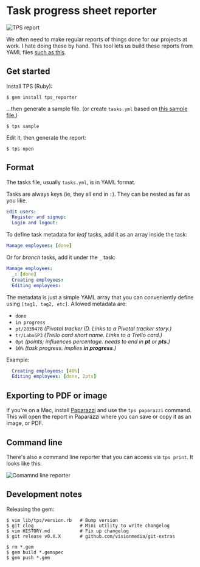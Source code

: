 # Task progress sheet reporter

![TPS report](http://i.imgur.com/AA7LNTR.png)

We often need to make regular reports of things done for our projects at work. I
hate doing these by hand. This tool lets us build these reports from YAML files
[such as this][s].

Get started
-----------

Install TPS (Ruby):

    $ gem install tps_reporter

...then generate a sample file. (or create `tasks.yml` based on [this sample
file.][s])

    $ tps sample

Edit it, then generate the report:

    $ tps open

[s]: https://github.com/rstacruz/tps_reporter/blob/master/data/sample.yml

Format
------

The tasks file, usually `tasks.yml`, is in YAML format.

Tasks are always keys (ie, they all end in `:`). They can be nested as far
as you like.

``` yaml
Edit users:
  Register and signup:
  Login and logout:
```

To define task metadata for *leaf* tasks, add it as an array inside the task:

``` yaml
Manage employees: [done]
```

Or for *branch* tasks, add it under the `_` task:

``` yaml
Manage employees:
  _: [done]
  Creating employees:
  Editing employees:
```

The metadata is just a simple YAML array that you can conveniently define using
`[tag1, tag2, etc]`.  Allowed metadata are:

 - `done`
 - `in progress`
 - `pt/2839478` *(Pivotal tracker ID. Links to a Pivotal tracker story.)*
 - `tr/LabxGP3` *(Trello card short name. Links to a Trello card.)*
 - `0pt` *(points; influences percentage. needs to end in __pt__ or __pts__.)*
 - `10%` *(task progress. implies __in progress__.)*

Example:

``` yaml
  Creating employees: [40%]
  Editing employees: [done, 2pts]
```

Exporting to PDF or image
-------------------------

If you're on a Mac, install [Paparazzi](http://derailer.org/paparazzi)
and use the `tps paparazzi` command. This will open the report in Paparazzi
where you can save or copy it as an image, or PDF.

Command line
------------

There's also a command line reporter that you can access via `tps print`. It
looks like this:

![Comamnd line reporter][cli]

[cli]: https://img.skitch.com/20120204-ccb2guerhrjmj3rht3e4ies4ur.png

Development notes
-----------------

Releasing the gem:

    $ vim lib/tps/version.rb   # Bump version
    $ git clog                 # Mini utility to write changelog
    $ vim HISTORY.md           # Fix up changelog
    $ git release v0.X.X       # github.com/visionmedia/git-extras
  
    $ rm *.gem
    $ gem build *.gemspec
    $ gem push *.gem
